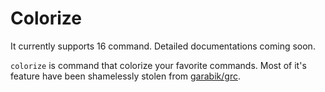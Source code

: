 # Colorize

It currently supports 16 command. Detailed documentations coming soon.

`colorize` is command that colorize your favorite commands. Most of it's feature have been shamelessly stolen from [garabik/grc](https://github.com/garabik/grc).
